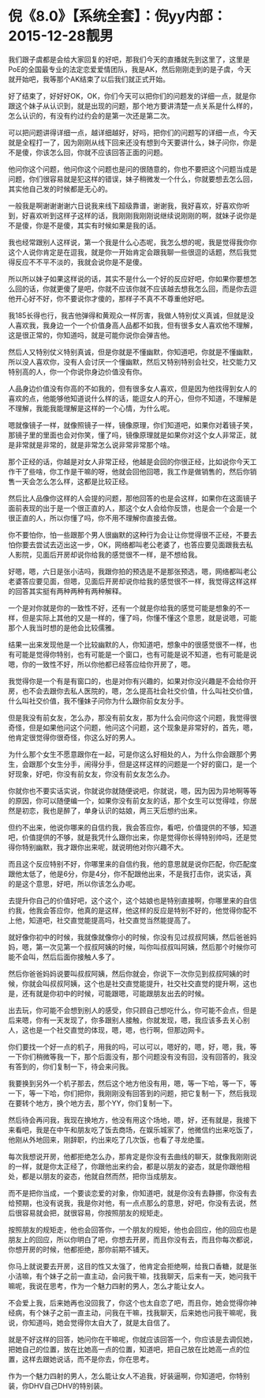 # 倪《8.0》【系统全套】：倪yy内部：2015-12-28靓男

我们跟子虞都是会给大家回复的好吧，那我们今天的直播就先到这里了，这里是PoE的全国最专业的法定恋爱爱情团队，我是AK，然后刚刚走到的是子虞，今天就开始吧，我等那个AK结束了以后我们就正式开始。

好了结束了，好好好OK，OK，你们今天可以把你们的问题发的详细一点，就是你跟这个妹子从认识到，就是出现的问题，那个地方要讲清楚一点关系是什么样的，怎么认识的，有没有约过约会的是第一次还是第二次。

可以把问题讲得详细一点，越详细越好，好吗，把你们的问题写的详细一点，今天就是全程打一了，因为刚刚从线下回来还没有想到今天要讲什么，妹子问你，你是不是傻，你该怎么回，你就不应该回答正面的问题。

他问你这个问题，他问你这个问题也是问的很随意的，你也不要把这个问题当成是问题，你们很容易就是犯这样的错误，妹子稍微发一个什么，你就要想去怎么回，其实他自己发的时候都是无心的。

一般我是啊谢谢谢谢六日说我来线下超级靠谱，谢谢我，我好喜欢，好喜欢你听到，好喜欢听到这样子这样的话，我刚刚我刚刚说继续说刚刚的啊，就妹子说你是不是傻，你是不是傻，其实有时候如果是我的话。

我也经常跟别人这样说，第一个我是什么心态呢，我怎么想的呢，我是觉得我你你这个人说你肯定是在逗我，就是你一开始肯定会跟我聊一些很逗的话题，然后我觉得反应不不平不淡的，我就会说你是不是傻。

所以所以妹子如果这样说的话，其实不是什么一个好的反应好吧，你如果你要想怎么回的话，你就更傻了是吧，你就不应该你就不应该越去想我怎么回，而是你去逗他开心好不好，你不要说你才傻的，那样子不真不不尊重他好吧。

我185长得也行，我吉他弹得和黄观众一样厉害，我做人特别仗义真诚，但就是没人喜欢我，我身边一个一个价值身高人品都不如我，但有很多女人喜欢他不理解，这是很正常的，你知道吗，就是可能你说你会弹吉他。

然后人又特别仗义特别真诚，但是你就是不懂幽默，你知道吧，你就是不懂幽默，所以没人喜欢你，没有人会讨厌一个懂幽默，然后又特别特别会社交，社交能力又特别高的人，你一个你说你身边价值没有你。

人品身边价值没有你高的不如我的，但有很多女人喜欢，但是因为他找得到女人的喜欢的点，他能够他知道说什么样的话，能逗女人的开心，但你不知道，不理解是不理解，我能我能理解是这样的一个心情，为什么呢。

嗯就像镜子一样，就像照镜子一样，镜像原理，你们知道吧，如果你对着镜子笑，那镜子里的里面也会对你笑，懂了吗，镜像原理就是如果你对这个女人非常正，就是非常就是非常的，就是非常怎么说非常非常那个啥。

那个正经的话，你越是对女人非常正经，他越是会回的你很正经，比如说你今天工作干了些啥，你工作是干嘛的呀，他就会回他回嗯，我工作是做销售的，然后你销售一天会怎么怎么样，这都是比较正经。

然后比人品像你这样的人会提的问题，那他回答的也是会这样，如果你在这面镜子面前表现的出于是一个很正直的人，那这个女人会给你反馈，也是会一个会是一个很正直的人，所以你懂了吗，你不用不理解你直接去做。

你不要怕你，怕一些跟那个男人很幽默的这种行为会让让你觉得很不正经，不要去怕你要去尝试去迈出这一步，OK，网络都叫老公老婆了，也答应要见面跟我去私人影院，见面后开房却说你给我的感觉很不一样，是不想给我。

好嗯，嗯，六日是张小洁吗，我跟你拍的预选是不是那张预选，嗯，网络都叫老公老婆答应要见面，但嗯，见面后开房却说你给我的感觉很不一样，我觉得这样这样的回答其实挺有两种两种有两种解释。

一个是对你就是你的一致性不好，还有一个就是你给我的感觉可能是想象的不一样，但是实际上其他的又是一样的，懂了吗，你懂不懂这个意思，就是说嗯，可能那个人我当时想的是他会比较儒雅。

结果一出来发现他是一个比较幽默的人，你知道吧，想象中的很感觉很不一样，也有可能是觉得你特别，也有可能是一个窗口，也有可能是说不知道，也有可能是说嗯，你的一致性不好，所以你他都已经答应给你开房了，嗯。

我觉得你是一个有是有窗口的，也是对你有兴趣的，如果对你没兴趣是不会给你开房，也不会去跟你去私人医院的，嗯，怎么提高社会社交价值，什么叫社交价值，什么叫社交价值，我不懂妹子问你为什么跟你前女友分手。

但是我没有前女友，怎么办，那没有前女友，那为什么会问你这个问题，我觉得很奇怪，但是如果他问这个问题，他问这个问题，这个现象是非常好的，首先，嗯，他肯定很觉得你很奇怪，你这么好的男人。

为什么那个女生不愿意跟你在一起，可是你这么好相处的人，为什么你会跟那个男生，会跟那个女生分手，闹得分手，但是这样这样的问题是一个好的窗口，是一个好现象，好吧，你没有前女友，你没有前女友怎么办。

你就你也不要实话实说，你就说你就随便说吧，你就说，嗯，因为因为异地啊等等的原因，你可以随便编一个，如果你没有前女友的话，那个女生可以觉得哇，你居然是初恋，我也是醉了，单身认识的姑娘，两三天后想约出来。

但约不出来，他说你哪来的自信约我，我会答应你，看吧，价值提供的不够，知道吧，价值提供的不够，就是我凭什么跟你出来，你是觉得你长得特别帅吗，还是觉得你特别幽默，我才跟你出来呢，就说明他对你兴趣不大。

而且这个反应特别不好，你哪里来的自信约我，他的意思就是说你匹配，你匹配度跟他太低了，他是6分，你是4分，你不配跟他出来，不是我打击你，说实话，真的是这个意思，好吧，所以你该怎么办呢。

去提升你自己的价值好吧，这个这个，这个姑娘也是特别直接啊，你哪里来的自信约我，他我会答应你，他真的是这样，他这样的反应是特别不好的，他觉得你配不上他，知道吧，社交直觉能提高吗，社交直觉当然能提高了。

就好像你初中的时候，我就像就像你小的时候，你没有见过叔叔阿姨，然后爸爸妈妈，嗯，第一次见第一个叔叔阿姨的时候，叫你叫叔叔叫阿姨，然后那个时候你可能不会叫，然后后面你接触人多了。

然后你爸爸妈妈说要叫叔叔阿姨，然后你就会，你说下一次你见到叔叔阿姨的时候，你就会叫叔叔阿姨，这个也是社交直觉能提升，社交社交直觉的提升啊，这也是，还有就是你初中的时候，可能跟嗯，可能跟朋友出去的时候。

出去玩，你可能不会想到别人的感受，你只顾自己想吃什么，你可能不会点，但是后来嗯，你有一天发现了，你多跟别人接触，你就发现，嗯，我应该多去关心别人，这也是一个社交直觉的体现，嗯，嗯，也行啊，但那边网卡。

你们要找一个好一点的机子，用我的吗，可以可以，嗯好的，嗯，好，嗯，我，等一下你们稍微等我一下，那个后面没有，那个问题没有没有回，没有回答的，我没有答到的，你们复制一下，待会来问我。

我要换到另外一个机子那去，然后这个地方他没有用，嗯，等一下哈，等一下，等一下，等一下哈，你们把你，我刚刚没有回答到的问题，把它复制一下，然后我现在要转个地方，换个地方去，那个YY，你们复制一下。

然后待会再问我，我现在换地方，他没有用这个场地，嗯，好，还有就是，我接下来看吧，我是在中午和朋友吃了饭去商场，在娱乐城家了，他微信约出来吃饭了，他刚从外地回来，刚辞职，约出来吃了几次饭，也看了寻龙绝蛋。

每次我想说开房，他都拒绝怎么办，那肯定是你没有去曲线的聊天，就像我刚刚说的一样，就是你太正经了，你跟他出来约会，都是以朋友的姿态，就是你跟他相处，都是以朋友的姿态，他就自然而然，把你当成朋友。

而不是把你当成，一个要谈恋爱的对象，你知道吧，就是你没有去静挪，你没有去给预期，也没有说我，我是你对他，有一点点那么的意思，好吧，你没有去说，然后很容易就会把，就很容易，你按照朋友的规矩走。

按照朋友的规矩走，他也会回答你，一个朋友的规矩，他也会回应，他的回应也是朋友上的回应，所以你明白了吧，你想去开房，而且你没有去，而且你每次都说，你想开房的时候，他都拒绝，那你前期不铺天。

你马上就说要去开房，这目的性又太强了，他肯定会拒绝啊，给我口香糖，就是张小洁嘛，有个妹子之前一直主动，会问我干嘛，找我聊天，后来有一天，她问我干嘛呢，我说在思考，作为一个魅力四射的男人，怎么才能让女人。

不会爱上我，后来她再也没回我了，你这个也太自恋了吧，而且你，她会觉得你神经病，有个妹子之前一直主动，问我在干嘛，找我聊天，后来她也问我干嘛呢，我说，你知道吗，她会觉得你太自大了，就是太自信了。

就是不好这样的回答，她问你在干嘛呢，你就应该回答一个，你应该是去调侃她，把她自己的位置，放在比她高一点的位置，知道吧，把自己放在比她高一点的位置，这样去跟她说话，而不是你去，你在思考。

作为一个魅力四射的男人，怎么能让女人不追我，好装逼啊，你知道吧，你特别装，你DHV自己DHV的特别装。

